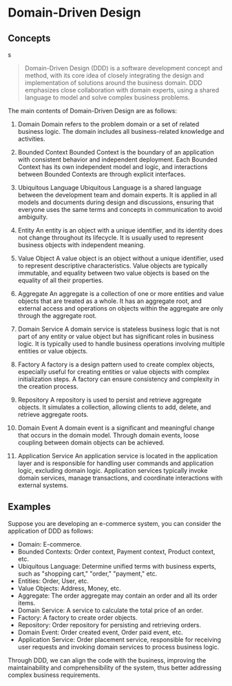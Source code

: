 <!--
 * @Author: Hong.Zhang
 * @Date: 2024-06-23 19:50:29
 * @Description: 
-->
# Domain-Driven Design

## Concepts
s
> Domain-Driven Design (DDD) is a software development concept and method, with its core idea of closely integrating the design and implementation of solutions around the business domain. DDD emphasizes close collaboration with domain experts, using a shared language to model and solve complex business problems.

The main contents of Domain-Driven Design are as follows:

1. Domain
   Domain refers to the problem domain or a set of related business logic. The domain includes all business-related knowledge and activities.

2. Bounded Context
   Bounded Context is the boundary of an application with consistent behavior and independent deployment. Each Bounded Context has its own independent model and logic, and interactions between Bounded Contexts are through explicit interfaces.

3. Ubiquitous Language
   Ubiquitous Language is a shared language between the development team and domain experts. It is applied in all models and documents during design and discussions, ensuring that everyone uses the same terms and concepts in communication to avoid ambiguity.

4. Entity
   An entity is an object with a unique identifier, and its identity does not change throughout its lifecycle. It is usually used to represent business objects with independent meaning.

5. Value Object
   A value object is an object without a unique identifier, used to represent descriptive characteristics. Value objects are typically immutable, and equality between two value objects is based on the equality of all their properties.

6. Aggregate
   An aggregate is a collection of one or more entities and value objects that are treated as a whole. It has an aggregate root, and external access and operations on objects within the aggregate are only through the aggregate root.

7. Domain Service
   A domain service is stateless business logic that is not part of any entity or value object but has significant roles in business logic. It is typically used to handle business operations involving multiple entities or value objects.

8. Factory
   A factory is a design pattern used to create complex objects, especially useful for creating entities or value objects with complex initialization steps. A factory can ensure consistency and complexity in the creation process.

9. Repository
   A repository is used to persist and retrieve aggregate objects. It simulates a collection, allowing clients to add, delete, and retrieve aggregate roots.

10. Domain Event
    A domain event is a significant and meaningful change that occurs in the domain model. Through domain events, loose coupling between domain objects can be achieved.

11. Application Service
    An application service is located in the application layer and is responsible for handling user commands and application logic, excluding domain logic. Application services typically invoke domain services, manage transactions, and coordinate interactions with external systems.

## Examples

Suppose you are developing an e-commerce system, you can consider the application of DDD as follows:

- Domain: E-commerce.
- Bounded Contexts: Order context, Payment context, Product context, etc.
- Ubiquitous Language: Determine unified terms with business experts, such as "shopping cart," "order," "payment," etc.
- Entities: Order, User, etc.
- Value Objects: Address, Money, etc.
- Aggregate: The order aggregate may contain an order and all its order items.
- Domain Service: A service to calculate the total price of an order.
- Factory: A factory to create order objects.
- Repository: Order repository for persisting and retrieving orders.
- Domain Event: Order created event, Order paid event, etc.
- Application Service: Order placement service, responsible for receiving user requests and invoking domain services to process business logic.

Through DDD, we can align the code with the business, improving the maintainability and comprehensibility of the system, thus better addressing complex business requirements.